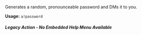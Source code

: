 Generates a random, pronounceable password and DMs it to you.

**Usage:** `a!password`

##### Legacy Action - No Embedded Help Menu Available